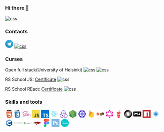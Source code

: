 ### Hi there 👋
<img src="https://www.codewars.com/users/rsschool_c3082938acd6bbbb/badges/large" alt="css" aling="left" />

<!--
**Ledich19/ledich19** is a ✨ _special_ ✨ repository because its `README.md` (this file) appears on your GitHub profile.

Here are some ideas to get you started:

- 🔭 I’m currently working on ...
- 🌱 I’m currently learning ...
- 👯 I’m looking to collaborate on ...
- 🤔 I’m looking for help with ...
- 💬 Ask me about ...
- 📫 How to reach me: ...
- 😄 Pronouns: ...
- ⚡ Fun fact: ...
-->

### Contacts
[<img src="https://raw.githubusercontent.com/github/explore/80688e429a7d4ef2fca1e82350fe8e3517d3494d/topics/telegram/telegram.png" alt="css" aling="left" width="26px;" />](https://t.me/Aleksandr_Ch19) [<img src="https://camo.githubusercontent.com/9e16a27e6c95dcb2897cf08caca111e0f4e8a8eb456832dde0d5061dbe45add6/68747470733a2f2f63646e2d69636f6e732d706e672e666c617469636f6e2e636f6d2f3531322f323530342f323530343739392e706e67" alt="css" aling="left" width="26px;" />](https://www.linkedin.com/in/oleksander-chumachenko-125b39219/)


### Curses

Open full stack(University of Helsinki) <img src="https://lh3.googleusercontent.com/qJWmv_zJ6prBRl0Xg8SCqMobfsk3EtBu4AWgBzyptVRIx3o3x7NPTEZRyXbGacdscaOzAE-aCwbOTZ-H0fIxVoL4lQtmTqpogR7TO3OsY2SglYyug6PTO2q4lh2gobwjb-j-4QJyBLDoKkYKF82g9EPTRRWN12GihqQhxFreD71S_JqKQM2PEz2H0Yu2IkQBpk_jvnrt9OOPUeFkpXiHuHya1UNMl5Md2e_eINAZxZau1EFJfEsiyHJnUh34QUYWhMWws6DWxBvg8LOIKCDpkt-H1zKQMO2gDDSnmOiIIXfsTFnjfJRpmetZQ19QxSwlRHMUnIQnlKn_YHWKmrB9gvL06FDbIiPTpXMnkBg1O903XOt61WcT0XxGdCewsWF_n1LwVmYyJnnhARYo1mQOqGhjvPbRyuCgXn_buCBFiDIO9dFznZZ8h-o17g_TykVT8YBA2HDe3DOPxiJFHNkmkewkoixZj1-z4npXHnb8XvcK96KvkC-9c9AB80JL6VSsWj2pS3fCvqrfxaVVoafHVOSRcpJQC0A6PhXtCMq-AxWFlAB_tf3SXuR7BAmcR4L-hGT2pLDHgyuwiR4NDvMpRruLW1ftyxghNrsDnAl92ISdw0Zh12s6D1OzOmAAQGfGzsM7z51IQo3tu6MJXhJvcsCwJJ5qwwO57Ke1OtF6OwFZtVT4jPy3cB5molfDCDm2hGWFMRELieeKdUgYnUlIwQq7ko1INJv2XTm-rcUWcZQ1CwXty68Dogsnlfeeb8DVTPExajTqJy7uCmdmly_OKqaaWYrUXb-tTuPCR5AyJbHR2F8ha05d1TTJC4Ac7UZP1IFnmlfq7Auohwpnff5rpvsxPUUhB3ct9Y76bvm82s2NdU6HnrkAJF49iOX5fWIg2XUkK4lj4vJk3BhjeDz-grro-mq8RnXvZ3Kp=w1382-h977-s-no?authuser=0" alt="css" aling="left" width="26px;" /> <img src="https://lh3.googleusercontent.com/4OIb0aRPO7A-gxfjUpBASNir9AN9ng0ULlm7ZJUE20WXEUtwjMm5yl7-oF_LBSOTH1qbX_LsH9yjRwugBuqV1Y9TgGwXb7j2fa9NeyQociY3CsaHhxtEwZMBBI4FBiAelFoHv_L6qOrvu6I4aagWjJRvGowi2e62TY6GyKhvyzCwne3PQaiob3uyUkR3h5LH4gOy6PFGWVHLcd-y2e_ONoA7JXfElrqY8fzFart_gqeJMYNyYDdTS3P8NwwjU59fQdqrhesHGDk_jwB3wfNURP3nLsPebg69OrpemNVvkTYm5oh0Yl2d4Z-ZbmPUKwvwap4712B-3St6t5GCqvoA7diDwxUTAnnQ5LB0TO6kWypuuH0tDs7g2I8INdweNyguJ91FnZbga74D4yQ_VqA9LsIKFpPcP7innnrl3AZOqpHOvchTVq19UtTl-Y9qGTdOynHntNMCHESDhYQvbr-953y_noz8tRePjEkTTGjifepJe1O1w_ps9CkAhiL0NtBI5nJ3ise9Nn9dxyRj310nisQGwSp6MkHZ53auRweGbGEekiCkUxbODSCZoSSJichyGr2ojNDWZpTWrEU-vaPhRM8BDkThmoPCDuW6qt4jKxuCliqKawuNEIlaKgJzsaWh1zidjVNjcxPbdTs2p0lUuLjazd3IUUa98j2T5mMmO91pI-2J18BFkInqdDSTBwl8fq_dOrmCziURGTRPrqTy5D1_fVVqGTKucJB99Pnxgxd-gzBC_rKWmWa0nHPQtLVUPFT15XtOutEQSz6XfjQQ3x77MuDLtaAmwVqyYNTgLUHvxlWPiV2hLnMbT79f2TW3CcsRSj4s1xUOlktVmmsibaun04I5lEKTI9PgiQjL_z1RM_ucRd3gudNzfCE95cm4nm5JB6W1w5viEzALlGNJx-jNkw4zwveFy41c=w1382-h977-s-no?authuser=0" alt="css" aling="left" width="26px;" />

RS School JS: [Certificate](https://app.rs.school/certificate/8jzf4icj) <img src="https://lh3.googleusercontent.com/eDD2N3B1ImvJ4RHNdszxFNR4HWYsKUUXof1-VgONAJgjdQUqbIgv37VmBjlZBFN2905CBB4PaiTckjPgMF4iwtlPBq9isEH95ir3F5b2VASs47qdr7RDm9zL41PaEEjCArRl6LT5oV5mLsewByb0ov0gwuBvTC-u_qi-E1psRWaQIBmrzAhLCkG0ikfF9Z-ECZtOsqi8bUWEujRfHBntNkIJ-tf1HUbIxVVT42xB-jk0K27BTcCtezbsyc9zCMxrFeaMaDz0Guc-yN1bCl0PYrrd48olN5M2sn7bysWx_zQOQt-X6CAwULRvvTuSGjEMbF8myy0V9uROPW4T1TaJewZL6prPhCxRJWlBZ99L7oQeFPAZ8AG2e1s1jAwlsGo9xtCAQycUTJC9qYxRqVBfe9zFDKSK5_0ZPYOWJAhTqFv16dDri_vHB4R5tflt6R_4R5G53Qb31gpFJ0y5Nk9Ly-tzJIzfR0nmuveGlTinpI3HuDGlii64KMt9VDzkRpzHeuyWdgSNyhjwxU_XqUhCBySxIAii9oYETpU51sQ8pTv_fVKhyqebLbSDIbnlhd5gTiYbHzFuZLmlovukhG3lJF6Z9748WALqvzb75kDmBtEeuYGbRmQomQKxzYQqjQ2qqXECF3J9BR0ff4u5WUVWY1M38ruBIxElvoWSJK662B35Av9Dw8UC5mDo4jieN4nbYIcM821bYbqyj9IbpKBC6KBdhsDItTGIuA-SA2R1VJrW9c34ym6I80OALHHhuAz0ry3ZYNRkC0so6Lt5JL2li0crb_gcD-92l51rFxjdVGGrDOUuMG5ln-qne25o8FQigrESV9ornYMeaek0ZNhXvf-Bgsh1UTTRhGuKlO5sG5KW2XKeNeNWk3BlcbjEefx5iSoOLUjjg_WD-yxXhxgQIaAwKxCJSYSOff05=w478-h338-no?authuser=0" alt="css" aling="left" width="26px;" />

RS School REact: [Certificate](https://app.rs.school/certificate/p4rw0u3r) <img src="https://lh3.googleusercontent.com/wspoaSfyrDVaQ_5M4auTuszrWOcisvXBhw114ZaF-iptVzSDV-dzJUcuxDCjgT5C0kafn8IDxr9B8nF-kwhPOrH0TYQwLUs2iixLEt1jdsm5N3QuJ4IPLzNIuNsp0rcMcR5mLVgU5_pkWWCaeH6Kq0KS9eTnwdDInPAnNCS6QWtk0m3iLrmnjYTohhMZEiCUn8fhKiGwyP0n4Wdg7Bl_Hh435vnLnSBh4lF44LLrLZ-tE557Pdk7HZHG4g4MB8rpjI904x1EUvqsoO3FEP8e5BONzufzfu8CF9YwBJzzQbyXwUwmm549jQzpEGGNT4fsE7SWwEDZtl-XRMEVpqLEbEvZsysz5cGqivj9VLv-_wGTy-2pII-5yJzrjVpLl7flqCnyks3-jvYZaw1P9ASttdD8g0hFSZK9Vp5tt0xPzSgq4xQc-akNa1IjqAZce2RB3VyyFsbnWs9tOgGwhd8y2mYGuxuYgMrcbWeatH4rrjVTlEH06A-sCLtNLxkeHaH-ZpbznQZgNFxDjL8G3c-TckRUVWmlYEiApZysbwUM9UVgazVQSRowJUPbxbpWkAPrT8qrpwg4NewFcPTxROB9fW3-438t45cmzZKdgAAezI5iFPcAQ9xKdmIwkBdN3Gsc8LTJwVu6w0M4itsM6sKZh9havci0TdDG2BVDw2I-sTNwemZP9ZiBr-ujqj2xruDxXpQm_ejo_jFz2TJGg1m1NXuXr8Tdg4N2RcdWI5xgGORv0paAk2E_uFGIOvtXs4nGh6T4SQG381E60NFyeCr0rUantHftvEK-1SsxiRVrz4FhPlSA93wswbTm5DfvjoZQEO5FV4G5LaqU2RDaVWWGs_MJAf2NeMHo2tCdpaHbid-yGZFblbtepSPlktZ0TQdRGQPPiOK6NpmmggZXLToxGDRHc7cPfOINpeZU=w490-h346-no?authuser=0" alt="css" aling="left" width="26px;" />



### Skills and tools

<img src="https://raw.githubusercontent.com/github/explore/80688e429a7d4ef2fca1e82350fe8e3517d3494d/topics/html/html.png" alt="css" aling="left" width="26px;" /><img src="https://raw.githubusercontent.com/github/explore/80688e429a7d4ef2fca1e82350fe8e3517d3494d/topics/css/css.png" alt="css" aling="left" width="26px;" />
<img src="https://raw.githubusercontent.com/github/explore/80688e429a7d4ef2fca1e82350fe8e3517d3494d/topics/sass/sass.png" alt="css" aling="left" width="26px;" />
<img src="https://raw.githubusercontent.com/github/explore/80688e429a7d4ef2fca1e82350fe8e3517d3494d/topics/javascript/javascript.png" alt="css" aling="left" width="26px;" />
<img src="https://raw.githubusercontent.com/github/explore/80688e429a7d4ef2fca1e82350fe8e3517d3494d/topics/typescript/typescript.png" alt="css" aling="left" width="26px;" />
<img src="https://raw.githubusercontent.com/github/explore/80688e429a7d4ef2fca1e82350fe8e3517d3494d/topics/react/react.png" alt="css" aling="left" width="26px;" />
<img src="https://raw.githubusercontent.com/github/explore/80688e429a7d4ef2fca1e82350fe8e3517d3494d/topics/redux/redux.png" alt="css" aling="left" width="26px;" />
<img src="https://raw.githubusercontent.com/github/explore/80688e429a7d4ef2fca1e82350fe8e3517d3494d/topics/nodejs/nodejs.png" alt="css" aling="left" width="26px;" />
<img src="https://raw.githubusercontent.com/github/explore/80688e429a7d4ef2fca1e82350fe8e3517d3494d/topics/eslint/eslint.png" alt="css" aling="left" width="26px;" />
<img src="https://raw.githubusercontent.com/github/explore/80688e429a7d4ef2fca1e82350fe8e3517d3494d/topics/firebase/firebase.png" alt="css" aling="left" width="26px;" />
<img src="https://raw.githubusercontent.com/github/explore/80688e429a7d4ef2fca1e82350fe8e3517d3494d/topics/git/git.png" alt="css" aling="left" width="26px;" />
<img src="https://raw.githubusercontent.com/github/explore/e65ef46ef3e7bc457c93622f6a89fe8d3fd131d5/topics/graphql/graphql.png" alt="css" aling="left" width="26px;" />
<img src="https://raw.githubusercontent.com/github/explore/80688e429a7d4ef2fca1e82350fe8e3517d3494d/topics/gulp/gulp.png" alt="css" aling="left" width="26px;" />
<img src="https://raw.githubusercontent.com/github/explore/80688e429a7d4ef2fca1e82350fe8e3517d3494d/topics/json/json.png" alt="css" aling="left" width="26px;" />
<img src="https://raw.githubusercontent.com/github/explore/80688e429a7d4ef2fca1e82350fe8e3517d3494d/topics/markdown/markdown.png" alt="css" aling="left" width="26px;" />
<img src="https://raw.githubusercontent.com/github/explore/80688e429a7d4ef2fca1e82350fe8e3517d3494d/topics/npm/npm.png" alt="css" aling="left" width="26px;" />
<img src="https://raw.githubusercontent.com/github/explore/80688e429a7d4ef2fca1e82350fe8e3517d3494d/topics/webpack/webpack.png" alt="css" aling="left" width="26px;" />
<img src="https://raw.githubusercontent.com/github/explore/f3e22f0dca2be955676bc70d6214b95b13354ee8/topics/c/c.png" alt="css" aling="left" width="26px;" />
<img src="https://raw.githubusercontent.com/github/explore/80688e429a7d4ef2fca1e82350fe8e3517d3494d/topics/express/express.png" alt="css" aling="left" width="26px;" />
<img src="https://raw.githubusercontent.com/github/explore/80688e429a7d4ef2fca1e82350fe8e3517d3494d/topics/mongodb/mongodb.png" alt="css" aling="left" width="26px;" />
<img src="https://raw.githubusercontent.com/github/explore/80688e429a7d4ef2fca1e82350fe8e3517d3494d/topics/mongoose/mongoose.png" alt="css" aling="left" width="26px;" />
<img src="https://github.com/devicons/devicon/raw/master/icons/figma/figma-original.svg" alt="css" aling="left" width="26px;" />
<img src="https://github.com/devicons/devicon/raw/master/icons/photoshop/photoshop-plain.svg" alt="css" aling="left" width="26px;" />
<img src="https://github.com/devicons/devicon/raw/master/icons/canva/canva-original.svg" alt="css" aling="left" width="26px;" />



